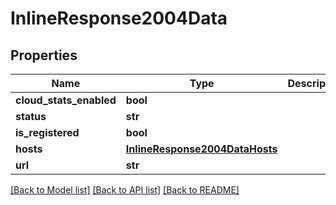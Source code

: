# InlineResponse2004Data

## Properties
Name | Type | Description | Notes
------------ | ------------- | ------------- | -------------
**cloud_stats_enabled** | **bool** |  | [optional] 
**status** | **str** |  | [optional] 
**is_registered** | **bool** |  | [optional] 
**hosts** | [**InlineResponse2004DataHosts**](InlineResponse2004DataHosts.md) |  | [optional] 
**url** | **str** |  | [optional] 

[[Back to Model list]](../README.md#documentation-for-models) [[Back to API list]](../README.md#documentation-for-api-endpoints) [[Back to README]](../README.md)

